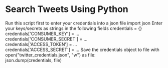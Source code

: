 # Search Tweets Using Python

Run this script first to enter your credentials into a json file
	import json
Enter your keys/secrets as strings in the following fields
	credentials = {}  
	credentials['CONSUMER_KEY'] = ...  
	credentials['CONSUMER_SECRET'] = ...  
	credentials['ACCESS_TOKEN'] = ...  
	credentials['ACCESS_SECRET'] = ...
Save the credentials object to file
	with open("twitter_credentials.json", "w") as file:  
	    json.dump(credentials, file)